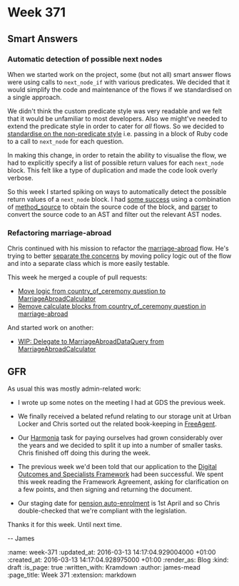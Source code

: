 Week 371
========

## Smart Answers

### Automatic detection of possible next nodes

When we started work on the project, some (but not all) smart answer flows were
using calls to `next_node_if` with various predicates. We decided that it would
simplify the code and maintenance of the flows if we standardised on a single
approach.

We didn't think the custom predicate style was very readable and we felt that it
would be unfamiliar to most developers. Also we might've needed to extend the
predicate style in order to cater for *all* flows. So we decided to [standardise
on the non-predicate style][pr-2163] i.e. passing in a block of Ruby code to a
call to `next_node` for each question.

In making this change, in order to retain the ability to visualise the flow, we
had to explicitly specify a list of possible return values for each `next_node`
block. This felt like a type of duplication and made the code look overly
verbose.

So this week I started spiking on ways to automatically detect the possible
return values of a `next_node` block. I had [some success][pr-2311] using a combination of
[method_source][] to obtain the source code of the block, and [parser][] to
convert the source code to an AST and filter out the relevant AST nodes.

### Refactoring marriage-abroad

Chris continued with his mission to refactor the [marriage-abroad][] flow. He's
trying to better [separate the concerns][refactoring-docs] by moving policy
logic out of the flow and into a separate class which is more easily testable.

This week he merged a couple of pull requests:

* [Move logic from country_of_ceremony question to MarriageAbroadCalculator][pr-2297]
* [Remove calculate blocks from country_of_ceremony question in marriage-abroad][pr-2307]

And started work on another:

* [WIP: Delegate to MarriageAbroadDataQuery from MarriageAbroadCalculator][pr-2298]

## GFR

As usual this was mostly admin-related work:

* I wrote up some notes on the meeting I had at GDS the previous week.

* We finally received a belated refund relating to our storage unit at Urban
Locker and Chris sorted out the related book-keeping in [FreeAgent][].

* Our [Harmonia][] task for paying ourselves had grown considerably over the
years and we decided to split it up into a number of smaller tasks. Chris
finished off doing this during the week.

* The previous week we'd been told that our application to the [Digital Outcomes and Specialists Framework][] had been successful. We spent this week reading the Framework Agreement, asking for clarification on a few points, and then signing and returning the document.

* Our staging date for [pension auto-enrolment][] is 1st April and so Chris double-checked that we're compliant with the legislation.

Thanks it for this week. Until next time.

-- James

[pr-2163]: https://github.com/alphagov/smart-answers/pull/2163
[pr-2311]: https://github.com/alphagov/smart-answers/pull/2311
[method_source]: https://rubygems.org/gems/method_source/
[parser]: https://github.com/whitequark/parser
[marriage-abroad]: https://www.gov.uk/marriage-abroad
[refactoring-docs]: https://github.com/alphagov/smart-answers/blob/5c53423fbf1b936692f5972567524080d3820f81/doc/refactoring.md
[pr-2297]: https://github.com/alphagov/smart-answers/pull/2297
[pr-2307]: https://github.com/alphagov/smart-answers/pull/2307
[pr-2298]: https://github.com/alphagov/smart-answers/pull/2297
[FreeAgent]: http://www.freeagent.com/
[Harmonia]: https://harmonia.io
[Digital Outcomes and Specialists Framework]: https://digitalmarketplace.blog.gov.uk/2015/12/07/digital-outcomes-and-specialists-is-open-for-applications/
[pension auto-enrolment]: http://www.thepensionsregulator.gov.uk/en/employers

:name: week-371
:updated_at: 2016-03-13 14:17:04.929004000 +01:00
:created_at: 2016-03-13 14:17:04.928975000 +01:00
:render_as: Blog
:kind: draft
:is_page: true
:written_with: Kramdown
:author: james-mead
:page_title: Week 371
:extension: markdown
